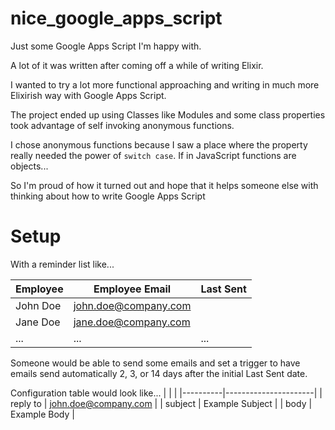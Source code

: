 # nice_google_apps_script
Just some Google Apps Script I'm happy with.

A lot of it was written after coming off a while of writing Elixir.

I wanted to try a lot more functional approaching and writing in much more Elixirish way with Google Apps Script.

The project ended up using Classes like Modules and some class properties took advantage of self invoking anonymous functions.

I chose anonymous functions because I saw a place where the property really needed the power of `switch case`. If in JavaScript functions are objects...

So I'm proud of how it turned out and hope that it helps someone else with thinking about how to write Google Apps Script

# Setup

With a reminder list like...

| Employee | Employee Email       | Last Sent |
|----------|----------------------|-----------|
| John Doe | john.doe@company.com |           |
| Jane Doe | jane.doe@company.com |           |
| ...      | ...                  | ...       |

Someone would be able to send some emails and set a trigger to have emails send automatically 2, 3, or 14 days after the initial Last Sent date.

Configuration table would look like...
|          |                      |
|----------|----------------------|
| reply to | john.doe@company.com |
| subject  | Example Subject      |
| body     | Example Body         |
